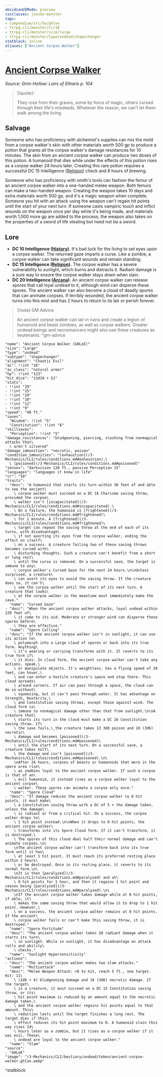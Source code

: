 ```yaml
---
obsidianUIMode: preview
cssclasses: json5e-monster
tags:
- compendium/src/5e/ghloe
- ttrpg-cli/monster/cr/10
- ttrpg-cli/monster/size/large
- ttrpg-cli/monster/type/undead/shapechanger
statblock: inline
aliases: ["Ancient Corpse Walker"]
---
```

# [Ancient Corpse Walker](3-Mechanics\CLI\bestiary\undead/ancient-corpse-walker-ghloe.md)
*Source: Grim Hollow: Lairs of Etharis p. 104*  

> [!quote]-  
> 
> They rose from their graves, some by force of magic, others cursed through their life's misdeeds. Whatever the reason, we can't let them walk among the living.

## Salvage

Someone who has proficiency with alchemist's supplies can mix the mold from a corpse walker's skin with other materials worth 500 gp to produce a potion that grants all the corpse walker's damage resistances for 10 minutes. The skin from an ancient corpse walker can produce two doses of this potion. A humanoid that dies while under the effects of this potion rises as a corpse walker 24 hours later. Creating this rare potion requires a successful DC 15 Intelligence ([Religion](/3-Mechanics/CLI/rules/skills.md#Religion)) check and 8 hours of brewing.

Someone who has proficiency with smith's tools can fashion the femur of an ancient corpse walker into a one-handed melee weapon. Both femurs can make a two-handed weapon. Creating the weapon takes 10 days and extra materials worth 500 gp, and it's a magic weapon when complete. Someone you hit with an attack using the weapon can't regain hit points until the start of your next turn. If someone casts vampiric touch and inflict wounds on the weapon once per day while it's being made, and materials worth 1,000 more gp are added to the process, the weapon also takes on the properties of a sword of life stealing but need not be a sword.

## Lore

- **DC 10 Intelligence ([History](/3-Mechanics/CLI/rules/skills.md#History)).** It's bad luck for the living to set eyes upon a corpse walker. The returned gaze imparts a curse. Like a zombie, a corpse walker can take significant wounds and remain standing.  
- **DC 15 Intelligence ([Religion](/3-Mechanics/CLI/rules/skills.md#Religion)).** The corpse walker has a severe vulnerability to sunlight, which burns and distracts it. Radiant damage is a sure way to ensure the corpse walker stays down when slain.  
- **DC 20 Intelligence ([Arcana](/3-Mechanics/CLI/rules/skills.md#Arcana)).** An ancient corpse walker can release spores that call loyal undead to it, although wind can disperse these spores. The ancient walker can also become a cloud of deadly spores that can animate corpses. If terribly wounded, the ancient corpse walker turns into this mist and has 2 hours to return to its lair or perish forever.  

> [!note] GM Advice
> 
> An ancient corpse walker can lair in ruins and create a legion of humanoid and beast zombies, as well as corpse walkers. Greater undead beings and necromancers might also use these creatures as lieutenants.
^gm-advice

```statblock
"name": "Ancient Corpse Walker (GHLoE)"
"size": "Large"
"type": "undead"
"subtype": "shapechanger"
"alignment": "Chaotic Evil"
"ac": !!int "16"
"ac_class": "natural armor"
"hp": !!int "123"
"hit_dice": "13d10 + 52"
"stats":
- !!int "19"
- !!int "15"
- !!int "19"
- !!int "10"
- !!int "12"
- !!int "9"
"speed": "40 ft."
"saves":
  "Wisdom": !!int "5"
  "Constitution": !!int "8"
"skillsaves":
  "Perception": !!int "5"
"damage_resistances": "bludgeoning, piercing, slashing from nonmagical attacks that\
  \ aren't silvered"
"damage_immunities": "necrotic, poison"
"condition_immunities": "[exhaustion](/3-Mechanics/CLI/rules/conditions.md#exhaustion),\
  \ [poisoned](/3-Mechanics/CLI/rules/conditions.md#poisoned)"
"senses": "darkvision 120 ft., passive Perception 15"
"languages": "languages it knew in life"
"cr": "10"
"traits":
- "desc": "A humanoid that starts its turn within 30 feet of and able to see the ancient\
    \ corpse walker must succeed on a DC 16 Charisma saving throw, provided the corpse\
    \ walker isn't [incapacitated](/3-Mechanics/CLI/rules/conditions.md#incapacitated).\
    \ On a failure, the humanoid is [frightened](/3-Mechanics/CLI/rules/conditions.md#frightened)\
    \ for 1 minute. A [frightened](/3-Mechanics/CLI/rules/conditions.md#frightened)\
    \ target can repeat the saving throw at the end of each of its turns, with disadvantage\
    \ if not averting its eyes from the corpse walker, ending the effect on itself\
    \ on a success. A creature failing two of these saving throws becomes cursed with\
    \ disturbing thoughts. Such a creature can't benefit from a short or long rest\
    \ until the curse is removed. On a successful save, the target is immune to any\
    \ corpse walker's Cursed Gaze for the next 24 hours.\n\nUnless surprised, a creature\
    \ can avert its eyes to avoid the saving throw. If the creature does so, it can't\
    \ see the corpse walker until the start of its next turn. A creature that looks\
    \ at the corpse walker in the meantime must immediately make the save."
  "name": "Cursed Gaze"
- "desc": "When the ancient corpse walker attacks, loyal undead within 120 feet of\
    \ it come to its aid. Moderate or stronger wind can disperse these spores before\
    \ they are effective."
  "name": "Spore Calling"
- "desc": "If the ancient corpse walker isn't in sunlight, it can use its action to\
    \ polymorph into a Large cloud of spores or back into its true form. Anything\
    \ it's wearing or carrying transforms with it. It reverts to its true form if\
    \ it dies. In cloud form, the ancient corpse walker can't take any actions, speak,\
    \ or manipulate objects. It's weightless, has a flying speed of 20 feet, can hover,\
    \ and can enter a hostile creature's space and stop there. This cloud spreads\
    \ around corners. If air can pass through a space, the cloud can do so without\
    \ squeezing, but it can't pass through water. It has advantage on Strength, Dexterity,\
    \ and Constitution saving throws, except those against wind. The cloud form is\
    \ immune to nonmagical damage other than that from sunlight.\n\nA creature that\
    \ starts its turn in the cloud must make a DC 16 Constitution saving throw. If\
    \ the save fails,\_the creature takes 13 3d8 poison and 10 (3d6) necrotic\
    \ damage and becomes [poisoned](/3-Mechanics/CLI/rules/conditions.md#poisoned)\
    \ until the start of its next turn. On a successful save, a creature takes half\
    \ the damage and isn't [poisoned](/3-Mechanics/CLI/rules/conditions.md#poisoned).\n\
    \nAfter 24 hours, corpses of beasts or humanoids that were in the spore area rise\
    \ as zombies loyal to the ancient corpse walker. If such a corpse is that of an\
    \ evil humanoid, it instead rises as a corpse walker loyal to the ancient corpse\
    \ walker. These spores can animate a corpse only once."
  "name": "Spore Cloud"
- "desc": "If damage reduces the ancient corpse walker to 0 hit points, it must make\
    \ a Constitution saving throw with a DC of 5 + the damage taken, unless the damage\
    \ is radiant or from a critical hit. On a success, the corpse walker drops to\
    \ 1 hit point instead.\n\nWhen it drops to 0 hit points, the ancient corpse walker\
    \ transforms into its Spore Cloud form. If it can't transform, it is destroyed.\
    \ The spores of this cloud deal half their normal damage and can't animate corpses.\n\
    \nThe ancient corpse walker can't transform back into its true form until it has\
    \ at least 1 hit point. It must reach its preferred resting place within 2 hours\
    \ or be destroyed. Once in its resting place, it reverts to its normal form.\n\
    \nIt is then [paralyzed](/3-Mechanics/CLI/rules/conditions.md#paralyzed) and at\
    \ 0 hit points for 1 hour, and then it regains 1 hit point and ceases being [paralyzed](/3-Mechanics/CLI/rules/conditions.md#paralyzed).\n\
    \nIf the ancient corpse walker takes damage while at 0 hit points, if able, it\
    \ makes the same saving throw that would allow it to drop to 1 hit point. However,\
    \ on a success, the ancient corpse walker remains at 0 hit points. If the ancient\
    \ corpse walker fails or can't make this saving throw, it is destroyed."
  "name": "Spore Fortitude"
- "desc": "The ancient corpse walker takes 20 radiant damage when it starts its turn\
    \ in sunlight. While in sunlight, it has disadvantage on attack rolls and ability\
    \ checks."
  "name": "Sunlight Hypersensitivity"
"actions":
- "desc": "The ancient corpse walker makes two slam attacks."
  "name": "Multiattack"
- "desc": "Melee Weapon Attack: +8 to hit, reach 5 ft., one target. Hit: 11\
    \ (2d6 + 4) bludgeoning damage and 10 (3d6) necrotic damage. If the target\
    \ is a creature, it must succeed on a DC 15 Constitution saving throw, or its\
    \ hit point maximum is reduced by an amount equal to the necrotic damage taken,\
    \ and the ancient corpse walker regains hit points equal to that amount. This\
    \ reduction lasts until the target finishes a long rest. The target dies if this\
    \ effect reduces its hit point maximum to 0. A humanoid slain this way rises 24\
    \ hours later as a zombie, but it rises as a corpse walker if it was evil. These\
    \ undead are loyal to the ancient corpse walker."
  "name": "Slam"
"source":
- "GHLoE"
"image": "/3-Mechanics/CLI/bestiary/undead/token/ancient-corpse-walker-ghloe.webp"
```
^statblock